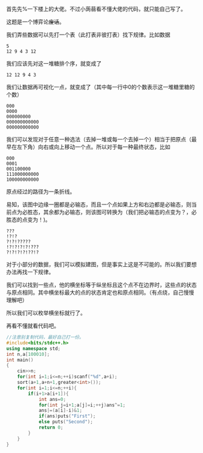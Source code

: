 首先先%一下楼上的大佬。不过小蒟蒻看不懂大佬的代码，就只能自己写了。

这题是一个博弈论~~废话~~。

我们弄些数据可以先打一个表（此打表非彼打表）找下规律。比如数据
```
5
12 9 4 3 12
```
我们应该先对这一堆糖排个序，就变成了
```
12 12 9 4 3
```
我们让数据再可视化一点，就变成了（其中每一行中0的个数表示这一堆糖里糖的个数）
```
000 
0000 
000000000 
000000000000 
000000000000
```
我们可以发现对于任意一种选法（去掉一堆或每一个去掉一个）相当于把原点（最早在左下角）向右或向上移动一个点。所以对于每一种最终状态，比如
```
000 
0001 
001100000 
111000000000 
100000000000
```
原点经过的路径为一条折线。

易知，该图中边缘一圈都是必输态，而且一个点如果上方和右边都是必输态，则当前点为必胜态，其余都为必输态，则该图可转换为（我们把必输态的点变为？，必胜态的点变为！)。
```
???
!?!?
?!?!?????
!?!?!?!?!???
?!?!?!?!??!?
```
对于小部分的数据，我们可以模拟建图，但是事实上这是不可能的。所以我们要想办法再找一下规律。

我们可以找到一些点，他的横坐标等于纵坐标且这个点不在边界时，这些点的状态与原点相同。其中横坐标最大的点的状态肯定也和原点相同。（有点绕，自己慢慢理解吧）

所以我们可以枚举横坐标就行了。

再看不懂就看代码吧。
```cpp
//注意别复制代码，最好自己打一份。
#include<bits/stdc++.h>
using namespace std;
int n,a[100010];
int main()
{
    cin>>n;
    for(int i=1;i<=n;++i)scanf("%d",a+i);
    sort(a+1,a+n+1,greater<int>());
    for(int i=1;i<=n;++i){
        if(i+1>a[i+1]){
        	int ans=0;
            for(int j=i+1;a[j]=i;++j)ans^=1;
            ans|=(a[i]-i)&1;
            if(ans)puts("First");
            else puts("Second");
            return 0;
		}
	}
}
```